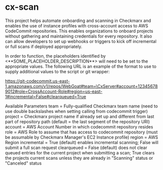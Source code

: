 # cx-scan
This project helps automate onboarding and scanning in Checkmarx and enables the use of instance profiles with cross-account access to AWS CodeCommit repositories. This enables organizations to onboard projects without gathering and maintaining credentials for every repository. It also can allow developers to set up webhooks or triggers to kick off incremental or full scans if deployed appropriately.

In order to function, the placeholders identified by <\*\*SOME_PLACEHOLDER_DESCRIPTION\*\*> will need to be set to the appropriate values. The following URL is an example of the format to use to supply additional values to the script or git wrapper:

https://git-codecommit.us-east-1.amazonaws.com/v1/repos/WebGoat#team=\CxServer#account=123456789012#role=CrossAccount-Role#region=us-east-1#incremental=False#clearqueued=True

Available Parameters
team = Fully-qualified Checkmarx team name (need to use double backslashes when setting calling from codecommit trigger)
project = Checkmarx project name if already set up and different from last part of repository path (default = the last segment of the repository URI)
account = AWS Account Number in which codecommit repository resides
role = AWS Role to assume that has access to codecommit repository (must be assumable by Checkmarx Manager's EC2 Instance profile)
region = AWS Region
incremental = True (default) enables incremental scanning; False will submit a full scan request
clearqueued = False (default) does not clear queued entries for the current project when submitting a scan;  True clears the projects current scans unless they are already in "Scanning" status or "Canceled" status
